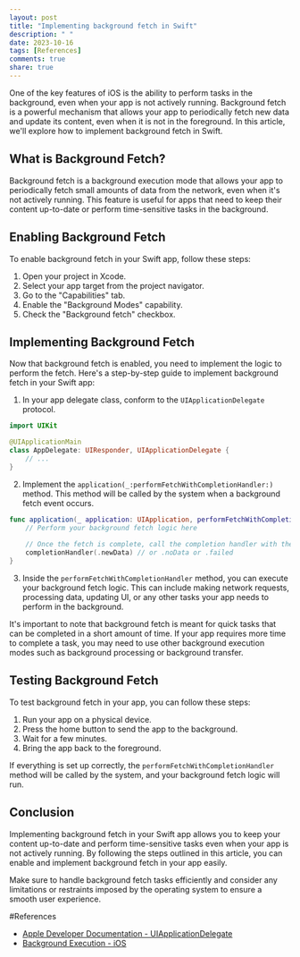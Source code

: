 ```yaml
---
layout: post
title: "Implementing background fetch in Swift"
description: " "
date: 2023-10-16
tags: [References]
comments: true
share: true
---
```


One of the key features of iOS is the ability to perform tasks in the background, even when your app is not actively running. Background fetch is a powerful mechanism that allows your app to periodically fetch new data and update its content, even when it is not in the foreground. In this article, we'll explore how to implement background fetch in Swift.

## What is Background Fetch?

Background fetch is a background execution mode that allows your app to periodically fetch small amounts of data from the network, even when it's not actively running. This feature is useful for apps that need to keep their content up-to-date or perform time-sensitive tasks in the background.

## Enabling Background Fetch

To enable background fetch in your Swift app, follow these steps:

1. Open your project in Xcode.
2. Select your app target from the project navigator.
3. Go to the "Capabilities" tab.
4. Enable the "Background Modes" capability.
5. Check the "Background fetch" checkbox.

## Implementing Background Fetch

Now that background fetch is enabled, you need to implement the logic to perform the fetch. Here's a step-by-step guide to implement background fetch in your Swift app:

1. In your app delegate class, conform to the `UIApplicationDelegate` protocol.

```swift
import UIKit

@UIApplicationMain
class AppDelegate: UIResponder, UIApplicationDelegate {
    // ...
}
```

2. Implement the `application(_:performFetchWithCompletionHandler:)` method. This method will be called by the system when a background fetch event occurs.

```swift
func application(_ application: UIApplication, performFetchWithCompletionHandler completionHandler: @escaping (UIBackgroundFetchResult) -> Void) {
    // Perform your background fetch logic here
    
    // Once the fetch is complete, call the completion handler with the appropriate result
    completionHandler(.newData) // or .noData or .failed
}
```

3. Inside the `performFetchWithCompletionHandler` method, you can execute your background fetch logic. This can include making network requests, processing data, updating UI, or any other tasks your app needs to perform in the background.

It's important to note that background fetch is meant for quick tasks that can be completed in a short amount of time. If your app requires more time to complete a task, you may need to use other background execution modes such as background processing or background transfer.

## Testing Background Fetch

To test background fetch in your app, you can follow these steps:

1. Run your app on a physical device.
2. Press the home button to send the app to the background.
3. Wait for a few minutes.
4. Bring the app back to the foreground.

If everything is set up correctly, the `performFetchWithCompletionHandler` method will be called by the system, and your background fetch logic will run.

## Conclusion

Implementing background fetch in your Swift app allows you to keep your content up-to-date and perform time-sensitive tasks even when your app is not actively running. By following the steps outlined in this article, you can enable and implement background fetch in your app easily.

Make sure to handle background fetch tasks efficiently and consider any limitations or restraints imposed by the operating system to ensure a smooth user experience.

#References
- [Apple Developer Documentation - UIApplicationDelegate](https://developer.apple.com/documentation/uikit/uiapplicationdelegate)
- [Background Execution - iOS](https://developer.apple.com/documentation/backgroundtasks)